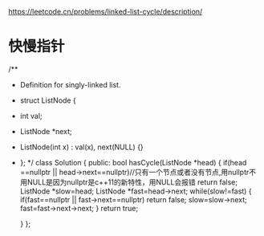 https://leetcode.cn/problems/linked-list-cycle/description/

# 快慢指针

/**

* Definition for singly-linked list.
* struct ListNode {
* int val;
* ListNode *next;
* ListNode(int x) : val(x), next(NULL) {}
* };
 */
class Solution {
public:
    bool hasCycle(ListNode *head) {
        if(head ==nullptr || head->next==nullptr)//只有一个节点或者没有节点,用nullptr不用NULL是因为nullptr是c++11的新特性，用NULL会报错
            return false;
        ListNode *slow=head;
        ListNode *fast=head->next;
        while(slow!=fast)
        {
            if(fast==nullptr || fast->next==nullptr)
                return false;
            slow=slow->next;
            fast=fast->next->next;
        }
        return true;
  
    }
};